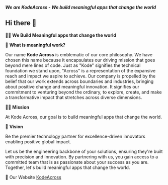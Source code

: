 ***We are KodeAcross - We build meaningful apps that change the world***

## Hi there 👋

🙋‍♀️ **We Build Meaningful apps that change the world**

🌈 **What is meaningful work?**

Our name **Kode Across** is emblematic of our core philosophy. We have chosen this name because it encapsulates our driving mission that goes beyond mere lines of code. Just as "Kode" signifies the technical foundation we stand upon, "Across" is a representation of the expansive reach and impact we aspire to achieve. Our company is propelled by the belief that our work extends across boundaries and industries, bringing about positive change and meaningful innovation. It signifies our commitment to venturing beyond the ordinary, to explore, create, and make a transformative impact that stretches across diverse dimensions.

👩‍💻 **Mission**

At Kode Across, our goal is to build meaningful apps that change the world.

🍿 **Vision**

Be the premier technology partner for excellence-driven innovators enabling positive global impact.

Let us be the engineering backbone of your solutions, ensuring they're built with precision and innovation. By partnering with us, you gain access to a committed team that is as passionate about your success as you are. Together, let's build meaningful apps that change the world.

🧙 Our Website [KodeAcross](https:/kodeacross.com)



